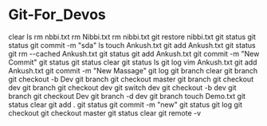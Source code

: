 # Git-For_Devos
clear
ls
rm nbbi.txt
rm Nibbi.txt
rm nibbi.txt
git restore nibbi.txt
git status
git status
git commit -m "sda"
ls
touch Ankush.txt
git add Ankush.txt
git status
git rm --cached Ankush.txt
git status
git add Ankush.txt
git commit -m "New Commit"
git status
git status
clear
git status
ls
git log
vim Ankush.txt
git add Ankush.txt
git commit -m "New Massage"
git log
git branch
clear
git branch
git checkout -b Dev
git branch
git checkout master
git branch
git checkout dev
git branch
git checkout dev
git switch dev
git checkout -b dev
git branch
git checkout Dev
git branch -d dev
git branch
touch Demo.txt
git status
clear
git add .
git status
git commit -m "new"
git status
git log
git checkout
git checkout master
git status
clear
git remote -v
